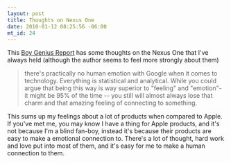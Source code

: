 ```yaml
--- 
layout: post
title: Thoughts on Nexus One
date: 2010-01-12 08:25:56 -06:00
mt_id: 24
---
```

This [Boy Genius Report][1] has some thoughts on the Nexus One that I've always held (although the author seems to feel more strongly about them) 

>there's practically no human emotion with Google when it comes to technology. Everything is statistical and analytical. While you could argue that being this way is way superior to "feeling" and "emotion"- it might be 95% of the time -- you still will almost always lose that charm and that amazing feeling of connecting to something.

This sums up my feelings about a lot of products when compared to Apple.  If you've met me, you may know I have a thing for Apple products, and it's not because I'm a blind fan-boy, instead it's because their products are easy to make a emotional connection to.  There's a lot of thought, hard work and love put into most of them, and it's easy for me to make a human connection to them.


[1]: http://www.boygeniusreport.com/2010/01/09/google-android-personal-thoughts/ "Google Android Personal Thoughts" 
